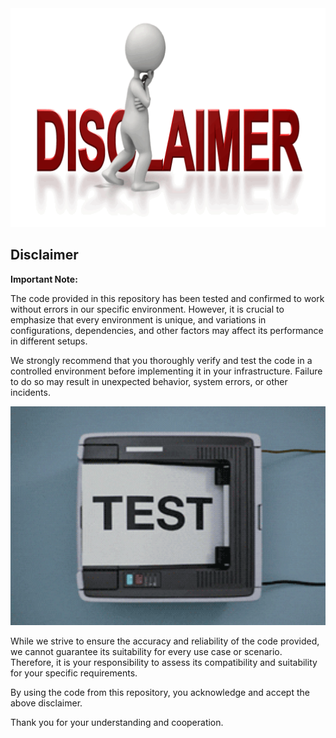 <div align="center">
<img alt="disclaimer" width="920" height="350" src="https://github.com/vExpertPratik/vExpertPratik/blob/main/Disclaimer.gif">
</div>

## Disclaimer

**Important Note:** 

The code provided in this repository has been tested and confirmed to work without errors in our specific environment. However, it is crucial to emphasize that every environment is unique, and variations in configurations, dependencies, and other factors may affect its performance in different setups.

We strongly recommend that you thoroughly verify and test the code in a controlled environment before implementing it in your infrastructure. Failure to do so may result in unexpected behavior, system errors, or other incidents.

<div align="center">
<img alt="disclaimer" width="920" height="350" src="https://github.com/vExpertPratik/vExpertPratik/blob/main/Testing.gif">
</div>

While we strive to ensure the accuracy and reliability of the code provided, we cannot guarantee its suitability for every use case or scenario. Therefore, it is your responsibility to assess its compatibility and suitability for your specific requirements.

By using the code from this repository, you acknowledge and accept the above disclaimer.

Thank you for your understanding and cooperation.
